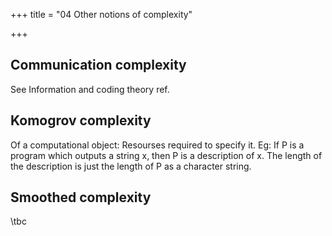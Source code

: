 +++
title = "04 Other notions of complexity"

+++
## Communication complexity
See Information and coding theory ref.

## Komogrov complexity
Of a computational object: Resourses required to specify it. Eg: If P is a program which outputs a string x, then P is a description of x. The length of the description is just the length of P as a character string.

## Smoothed complexity
\tbc

